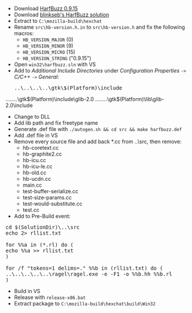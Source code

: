  * Download [HarfBuzz 0.9.15](http://cgit.freedesktop.org/harfbuzz/snapshot/harfbuzz-0.9.15.zip)
 * Download [blinkseb's HarfBuzz solution](https://github.com/blinkseb/harfbuzz)
 * Extract to `C:\mozilla-build\hexchat`
 * Rename `src\hb-version.h.in` to `src\hb-version.h` and fix the following macros:
	* `HB_VERSION_MAJOR` (0)
	* `HB_VERSION_MINOR` (9)
	* `HB_VERSION_MICRO` (15)
	* `HB_VERSION_STRING` ("0.9.15")
 * Open `win32\harfbuzz.sln` with VS
 * Add to _Additional Include Directories_ under _Configuration Properties_ `->` _C/C++_ `->` _General_:
	<pre>..\..\..\..\gtk\$(Platform)\include
..\..\..\..\gtk\$(Platform)\include\glib-2.0
..\..\..\..\gtk\$(Platform)\lib\glib-2.0\include</pre>
 * Change to DLL
 * Add lib path and fix freetype name
 * Generate .def file with `./autogen.sh && cd src && make harfbuzz.def`
 * Add .def file in VS
 * Remove every source file and add back *.cc from ..\src, then remove:
	* hb-coretext.cc
	* hb-graphite2.cc
	* hb-icu.cc
	* hb-icu-le.cc
	* hb-old.cc
	* hb-ucdn.cc
	* main.cc
	* test-buffer-serialize.cc
	* test-size-params.cc
	* test-would-substitute.cc
	* test.cc
 * Add to Pre-Build event:
<pre>cd $(SolutionDir)\..\src
echo 2> rllist.txt

for %%a in (*.rl) do (
echo %%a >> rllist.txt
)

for /f "tokens=1 delims=." %%b in (rllist.txt) do (
..\..\..\..\..\ragel\ragel.exe -e -F1 -o %%b.hh %%b.rl
)
</pre>
 * Build in VS
 * Release with `release-x86.bat`
 * Extract package to `C:\mozilla-build\hexchat\build\Win32`

